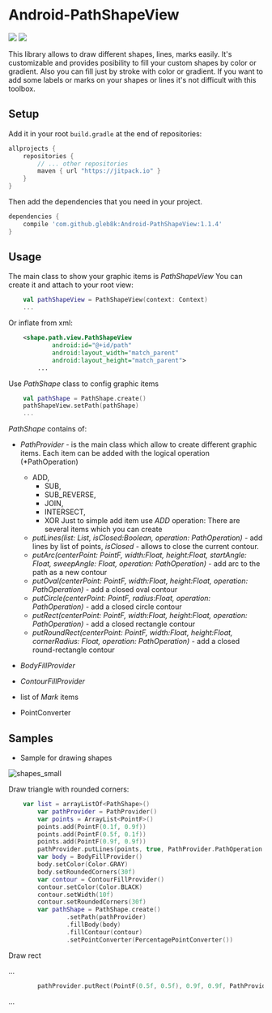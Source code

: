 # Android-PathShapeView
[![](https://jitpack.io/v/gleb8k/Android-PathShapeView.svg)](https://jitpack.io/#gleb8k/Android-PathShapeView)
[![](https://img.shields.io/badge/license-MIT-blue.svg)](https://github.com/gleb8k/Android-PathShapeView/blob/master/LICENSE)

This library allows to draw different shapes, lines, marks easily. It's customizable and provides posibility to fill your custom shapes by color or gradient. Also you can fill just by stroke with color or gradient. If you want to add some labels or marks on your shapes or lines it's not difficult with this toolbox.

## Setup

Add it in your root `build.gradle` at the end of repositories:

```gradle
allprojects {
	repositories {
		// ... other repositories
		maven { url "https://jitpack.io" }
	}
}
```
Then add the dependencies that you need in your project.

```gradle
dependencies {
	compile 'com.github.gleb8k:Android-PathShapeView:1.1.4'
}
```
## Usage

The main class to show your graphic items is *PathShapeView* 
You can create it and attach to your root view:
```kotlin
	val pathShapeView = PathShapeView(context: Context)
	...
```
Or inflate from xml:
```xml
	<shape.path.view.PathShapeView
            android:id="@+id/path"
            android:layout_width="match_parent"
            android:layout_height="match_parent">
	    ...
```
Use *PathShape* class to config graphic items 
```kotlin
	val pathShape = PathShape.create()
	pathShapeView.setPath(pathShape)
	...
```
*PathShape* contains of:

* *PathProvider* - is the main class which allow to create different graphic items. Each item can be added with the logical operation (*PathOperation)
	- ADD,
        - SUB,
        - SUB_REVERSE,
        - JOIN,
        - INTERSECT,
        - XOR
Just to simple add item use *ADD* operation:
There are several items which you can create
	- *putLines(list: List<PointF>, isClosed:Boolean, operation: PathOperation)* - add lines by list of points,
	      *isClosed* - allows to close the current contour.
	- *putArc(centerPoint: PointF, width:Float, height:Float, startAngle: Float, sweepAngle: Float, 	operation:		PathOperation)* - add arc to the path as a new contour
	- *putOval(centerPoint: PointF, width:Float, height:Float, operation: PathOperation)* - add a closed oval contour
	- *putCircle(centerPoint: PointF, radius:Float, operation: PathOperation)* - add a closed circle contour
	- *putRect(centerPoint: PointF, width:Float, height:Float, operation: PathOperation)* - add a closed rectangle contour
	- *putRoundRect(centerPoint: PointF, width:Float, height:Float, cornerRadius: Float, operation: PathOperation)* - add 		    a closed round-rectangle contour
	
* *BodyFillProvider*
* *ContourFillProvider*
* list of *Mark* items
* PointConverter

## Samples

* Sample for drawing shapes

![shapes_small](https://user-images.githubusercontent.com/34940037/35919086-a19a2992-0c1c-11e8-8895-ec33c12d3621.jpg)

Draw triangle with rounded corners:
```kotlin
	var list = arrayListOf<PathShape>()
        var pathProvider = PathProvider()
        var points = ArrayList<PointF>()
        points.add(PointF(0.1f, 0.9f))
        points.add(PointF(0.5f, 0.1f))
        points.add(PointF(0.9f, 0.9f))
        pathProvider.putLines(points, true, PathProvider.PathOperation.ADD)
        var body = BodyFillProvider()
        body.setColor(Color.GRAY)
        body.setRoundedCorners(30f)
        var contour = ContourFillProvider()
        contour.setColor(Color.BLACK)
        contour.setWidth(10f)
        contour.setRoundedCorners(30f)
        var pathShape = PathShape.create()
                .setPath(pathProvider)
                .fillBody(body)
                .fillContour(contour)
                .setPointConverter(PercentagePointConverter())
```
Draw rect

...
```kotlin
        pathProvider.putRect(PointF(0.5f, 0.5f), 0.9f, 0.9f, PathProvider.PathOperation.ADD)
```
...
